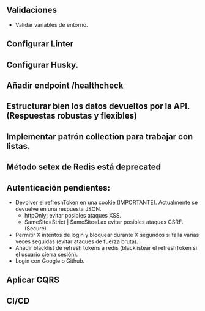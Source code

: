 ## Validaciones
  - Validar variables de entorno.

## Configurar Linter
## Configurar Husky.
## Añadir endpoint /healthcheck
## Estructurar bien los datos devueltos por la API. (Respuestas robustas y flexibles)
## Implementar patrón collection para trabajar con listas.

## Método setex de Redis está deprecated

## Autenticación pendientes:
  - Devolver el refreshToken en una cookie (IMPORTANTE). Actualmente se devuelve en 
    una respuesta JSON.
      - httpOnly: evitar posibles ataques XSS.
      - SameSite=Strict | SameSite=Lax evitar posibles ataques CSRF. (Secure).
  - Permitir X intentos de login y bloquear durante X segundos si falla varias 
    veces seguidas (evitar ataques de fuerza bruta).
  - Añadir blacklist de refresh tokens a redis (blacklistear el refreshToken si el usuario cierra sesión).
  - Login con Google o Github.

## Aplicar CQRS
## CI/CD
